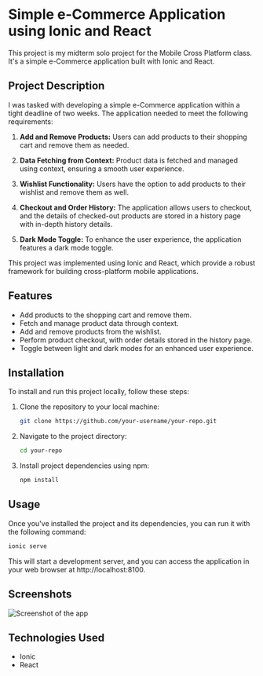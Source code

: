 # Simple e-Commerce Application using Ionic and React

This project is my midterm solo project for the Mobile Cross Platform class. It's a simple e-Commerce application built with Ionic and React.

## Project Description

I was tasked with developing a simple e-Commerce application within a tight deadline of two weeks. The application needed to meet the following requirements:

1. **Add and Remove Products:** Users can add products to their shopping cart and remove them as needed.

2. **Data Fetching from Context:** Product data is fetched and managed using context, ensuring a smooth user experience.

3. **Wishlist Functionality:** Users have the option to add products to their wishlist and remove them as well.

4. **Checkout and Order History:** The application allows users to checkout, and the details of checked-out products are stored in a history page with in-depth history details.

5. **Dark Mode Toggle:** To enhance the user experience, the application features a dark mode toggle.

This project was implemented using Ionic and React, which provide a robust framework for building cross-platform mobile applications.

## Features

- Add products to the shopping cart and remove them.
- Fetch and manage product data through context.
- Add and remove products from the wishlist.
- Perform product checkout, with order details stored in the history page.
- Toggle between light and dark modes for an enhanced user experience.

## Installation

To install and run this project locally, follow these steps:

1. Clone the repository to your local machine:

   ```bash
   git clone https://github.com/your-username/your-repo.git

2. Navigate to the project directory:
   ```bash
   cd your-repo

3. Install project dependencies using npm:
   ```bash
   npm install
   
## Usage
Once you've installed the project and its dependencies, you can run it with the following command:

   ```bash
   ionic serve
   ```
This will start a development server, and you can access the application in your web browser at http://localhost:8100.

## Screenshots

![Screenshot of the app]('screenshot/screenshot.png')

## Technologies Used

- Ionic
- React
